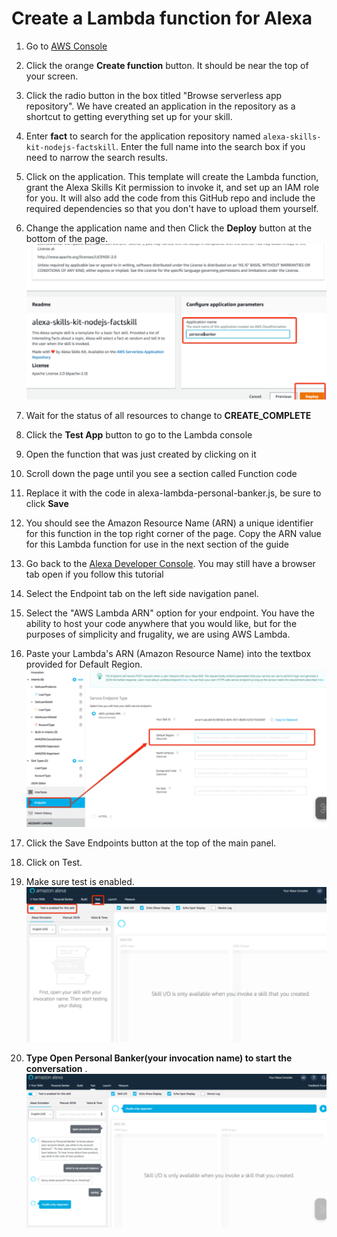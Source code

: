 # Create a Lambda function for Alexa

1. Go to [AWS Console](https://console.aws.amazon.com/lambda/home)

1. Click the orange **Create function** button. It should be near the top of your screen.

1. Click the radio button in the box titled "Browse serverless app repository". We have created 
an application in the repository as a shortcut to getting everything set up for your skill.

1. Enter **fact** to search for the application repository named `alexa-skills-kit-nodejs-factskill`. 
Enter the full name into the search box if you need to narrow the search results.

1. Click on the application. This template will create the Lambda function, grant the Alexa Skills 
Kit permission to invoke it, and set up an IAM role for you. It will also add the 
code from this GitHub repo and include the required dependencies so that you don't 
have to upload them yourself.

1. Change the application name and then Click the **Deploy** button at the bottom of the page.
    ![](../img/workshop/10-7.png) 

1. Wait for the status of all resources to change to **CREATE_COMPLETE**

1. Click the **Test App** button to go to the Lambda console

1. Open the function that was just created by clicking on it

1. Scroll down the page until you see a section called Function code

1. Replace it with the code in alexa-lambda-personal-banker.js, be sure to click **Save**

1. You should see the Amazon Resource Name (ARN) a unique identifier for this function in 
the top right corner of the page. Copy the ARN value for this Lambda function for use in 
the next section of the guide

1. Go back to the [Alexa Developer Console](https://developer.amazon.com/alexa/console/ask). 
You may still have a browser tab open if you follow this tutorial

1. Select the Endpoint tab on the left side navigation panel.

1. Select the "AWS Lambda ARN" option for your endpoint. You have the ability to host your code anywhere that you would like, but for the purposes of simplicity and frugality, we are using AWS Lambda.
1. Paste your Lambda's ARN (Amazon Resource Name) into the textbox provided for Default Region.
    ![](../img/workshop/alexa-configure-lambda.png) 
1. Click the Save Endpoints button at the top of the main panel.
1. Click on Test.
2. Make sure test is enabled.
    ![](../img/workshop/test-alexa.png)

21.	**Type Open Personal Banker(your invocation name) to start the conversation** .
![](../img/workshop/start-alexa.png)